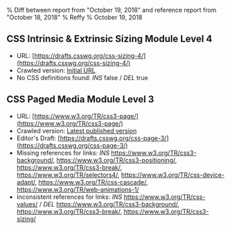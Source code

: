 % Diff between report from "October 19, 2018" and reference report from "October 18, 2018"
% Reffy
% October 19, 2018

## CSS Intrinsic & Extrinsic Sizing Module Level 4

- URL: [https://drafts.csswg.org/css-sizing-4/](https://drafts.csswg.org/css-sizing-4/)
- Crawled version: [Initial URL](https://drafts.csswg.org/css-sizing-4/)
- No CSS definitions found: *INS* false / *DEL* true


## CSS Paged Media Module Level 3

- URL: [https://www.w3.org/TR/css3-page/](https://www.w3.org/TR/css3-page/)
- Crawled version: [Latest published version](https://www.w3.org/TR/2018/WD-css-page-3-20181018/)
- Editor's Draft: [https://drafts.csswg.org/css-page-3/](https://drafts.csswg.org/css-page-3/)
- Missing references for links: *INS* https://www.w3.org/TR/css3-background/, https://www.w3.org/TR/css3-positioning/, https://www.w3.org/TR/css3-break/, https://www.w3.org/TR/selectors4/, https://www.w3.org/TR/css-device-adapt/, https://www.w3.org/TR/css-cascade/, https://www.w3.org/TR/web-animations-1/
- Inconsistent references for links: *INS* https://www.w3.org/TR/css-values/ / *DEL* https://www.w3.org/TR/css3-background/, https://www.w3.org/TR/css3-break/, https://www.w3.org/TR/css3-sizing/


